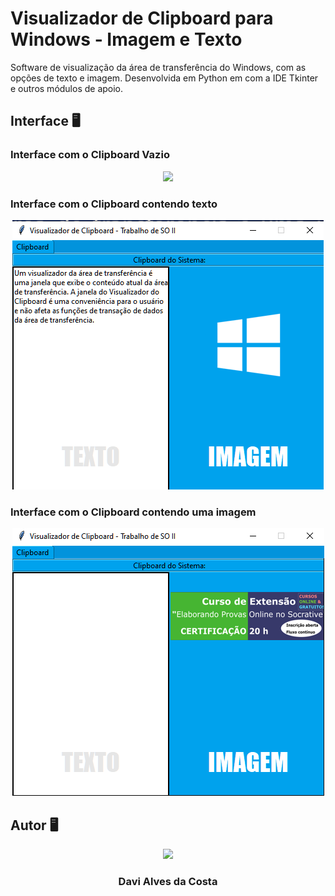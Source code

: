 # Visualizador de Clipboard para Windows - Imagem e Texto
Software de visualização da área de transferência do Windows, com as opções de texto e imagem. Desenvolvida em Python em  com a IDE Tkinter e outros módulos de apoio. 

## Interface :desktop_computer:<br>

### Interface com o Clipboard Vazio
<p align="center">
  <img src="https://raw.githubusercontent.com/Davi4076018/Visualizador_de_Clipboard_para_Windows_-_Imagem_e_Texto/main/img-read/padr%C3%A3o.png" />
</p>

### Interface com o Clipboard contendo texto
<p align="center">
  <img src="https://raw.githubusercontent.com/Davi4076018/Visualizador_de_Clipboard_para_Windows_-_Imagem_e_Texto/main/img-read/imagemTexto.png" />
</p>

### Interface com o Clipboard contendo uma imagem
<p align="center">
  <img src="https://raw.githubusercontent.com/Davi4076018/Visualizador_de_Clipboard_para_Windows_-_Imagem_e_Texto/main/img-read/Imagem.png" />
</p>

## Autor 🖥

<p align="center">
  <img src= "https://avatars.githubusercontent.com/u/89622689?v=4" width = "250px"></a>
  <h3 align="center">Davi Alves da Costa</h3>
</p>
